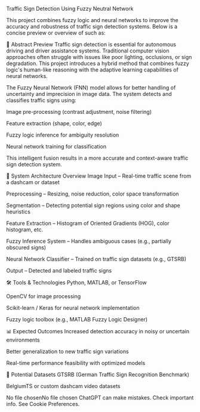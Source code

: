 Traffic Sign Detection Using Fuzzy Neutral Network

This project combines fuzzy logic and neural networks to improve the accuracy and robustness of traffic sign detection systems. Below is a concise preview or overview of such as:

📘 Abstract Preview
Traffic sign detection is essential for autonomous driving and driver assistance systems. Traditional computer vision approaches often struggle with issues like poor lighting, occlusions, or sign degradation. This project introduces a hybrid method that combines fuzzy logic's human-like reasoning with the adaptive learning capabilities of neural networks.

The Fuzzy Neural Network (FNN) model allows for better handling of uncertainty and imprecision in image data. The system detects and classifies traffic signs using:

Image pre-processing (contrast adjustment, noise filtering)

Feature extraction (shape, color, edge)

Fuzzy logic inference for ambiguity resolution

Neural network training for classification

This intelligent fusion results in a more accurate and context-aware traffic sign detection system.

🧠 System Architecture Overview
Image Input – Real-time traffic scene from a dashcam or dataset

Preprocessing – Resizing, noise reduction, color space transformation

Segmentation – Detecting potential sign regions using color and shape heuristics

Feature Extraction – Histogram of Oriented Gradients (HOG), color histogram, etc.

Fuzzy Inference System – Handles ambiguous cases (e.g., partially obscured signs)

Neural Network Classifier – Trained on traffic sign datasets (e.g., GTSRB)

Output – Detected and labeled traffic signs

🛠️ Tools & Technologies
Python, MATLAB, or TensorFlow

OpenCV for image processing

Scikit-learn / Keras for neural network implementation

Fuzzy logic toolbox (e.g., MATLAB Fuzzy Logic Designer)

📊 Expected Outcomes
Increased detection accuracy in noisy or uncertain environments

Better generalization to new traffic sign variations

Real-time performance feasibility with optimized models

📁 Potential Datasets
GTSRB (German Traffic Sign Recognition Benchmark)

BelgiumTS or custom dashcam video datasets









No file chosenNo file chosen
ChatGPT can make mistakes. Check important info. See Cookie Preferences.
